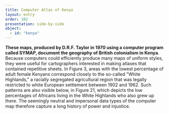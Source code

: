```yaml
---
title: Computer Atlas of Kenya
layout: entry
order: 102
presentation: side-by-side
object:
  - id: "kenya"
---
```


**These maps, produced by D.R.F. Taylor in 1970 using a computer program called SYMAP, document the geography of British colonialism in Kenya**. Because computers could efficiently produce many maps of uniform styles, they were useful for cartographers interested in making atlases that contained repetitive sheets. In Figure 3, areas with the lowest percentage of adult female Kenyans correspond closely to the so-called "White Highlands," a racially segregated agricultural region that was legally restricted to white European settlement between 1902 and 1962. Such patterns are also visible below, in Figure 21, which depicts the low percentages of Africans living in the White Highlands who also grew up there. The seemingly neutral and impersonal data types of the computer map therefore capture a long history of power and injustice.